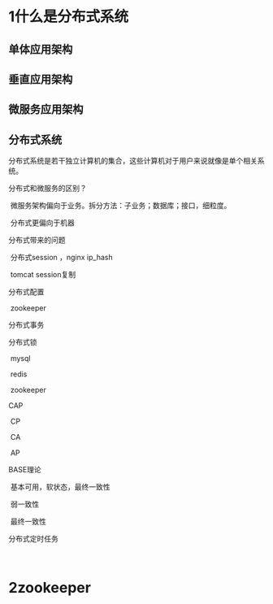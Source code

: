 # 1什么是分布式系统

## 单体应用架构

## 垂直应用架构

## 微服务应用架构

## 分布式系统

分布式系统是若干独立计算机的集合，这些计算机对于用户来说就像是单个相关系统。



分布式和微服务的区别？

​	微服务架构偏向于业务。拆分方法：子业务；数据库；接口，细粒度。

​    分布式更偏向于机器



分布式带来的问题

​	分布式session ，nginx ip_hash

​	tomcat session复制



分布式配置

​	zookeeper

分布式事务

分布式锁

​	mysql

​	redis

​	zookeeper

CAP

​		CP

​		CA

​		AP



BASE理论

​	基本可用，软状态，最终一致性

​	弱一致性

​    最终一致性

分布式定时任务

​	

# 2zookeeper